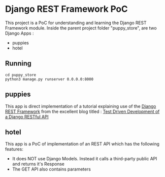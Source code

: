 # Django REST Framework PoC

This project is a PoC for understanding and learning the Django REST Framework module.
Inside the parent project folder "puppy_store", are two Django Apps :
* puppies
* hotel

Running
-------
    cd puppy_store
    python3 manage.py runserver 0.0.0.0:8000

puppies
-------
This app is direct implementation of a tutorial explaining use of the [Django REST Framework](http://www.django-rest-framework.org/) from the excellent blog titled :
[Test Driven Development of a Django RESTful API](https://realpython.com/blog/python/test-driven-development-of-a-django-restful-api/)


hotel
-----
This app is a PoC of implementation of an REST API which has the following features:
- It does NOT use Django Models. Instead it calls a third-party public API and returns it's Response
- The GET API also contains parameters
